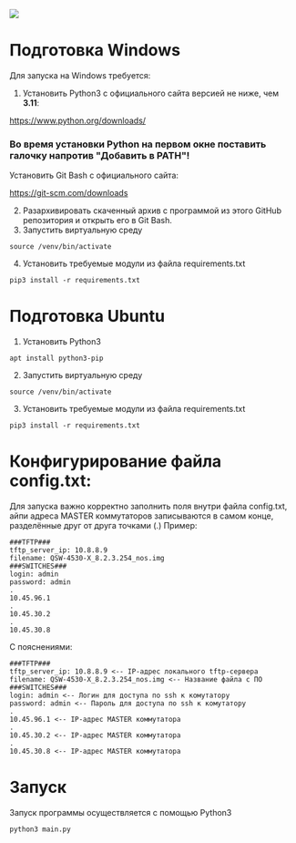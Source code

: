 ![](https://qtech-russia.ru/image/cache/catalog/image/catalog/logo/qtech-logo.webp)

# Подготовка Windows

Для запуска на Windows требуется:

1. Установить Python3 c официального сайта версией не ниже, чем **3.11**:

https://www.python.org/downloads/

### Во время установки Python на первом окне поставить галочку напротив "Добавить в PATH"!

Установить Git Bash c официального сайта:

https://git-scm.com/downloads

2. Разархивировать скаченный архив с программой из этого GitHub репозитория и открыть его в Git Bash.
3. Запустить виртуальную среду
```
source /venv/bin/activate
```
4. Установить требуемые модули из файла requirements.txt
```
pip3 install -r requirements.txt
```
# Подготовка Ubuntu

1. Установить Python3
```
apt install python3-pip
```
2. Запустить виртуальную среду
```
source /venv/bin/activate
```
3. Установить требуемые модули из файла requirements.txt
```
pip3 install -r requirements.txt
```

# Конфигурирование файла config.txt:

Для запуска важно корректно заполнить поля внутри файла config.txt, айпи адреса MASTER коммутаторов записываются в самом конце, разделённые друг от друга точками (.)
Пример:
```
###TFTP###
tftp_server_ip: 10.8.8.9
filename: QSW-4530-X_8.2.3.254_nos.img
###SWITCHES###
login: admin
password: admin
.
10.45.96.1
.
10.45.30.2
.
10.45.30.8
```
C пояснениями:
```
###TFTP###
tftp_server_ip: 10.8.8.9 <-- IP-адрес локального tftp-сервера
filename: QSW-4530-X_8.2.3.254_nos.img <-- Название файла с ПО
###SWITCHES###
login: admin <-- Логин для доступа по ssh к комутатору
password: admin <-- Пароль для доступа по ssh к комутатору
.
10.45.96.1 <-- IP-адрес MASTER коммутатора
.
10.45.30.2 <-- IP-адрес MASTER коммутатора
.
10.45.30.8 <-- IP-адрес MASTER коммутатора
```
# Запуск

Запуск программы осуществляется с помощью Python3
```
python3 main.py
```

